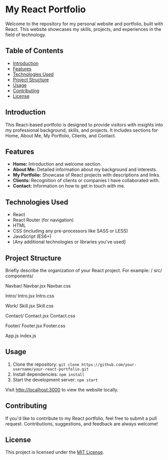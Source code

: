 # My React Portfolio

Welcome to the repository for my personal website and portfolio, built with React. This website showcases my skills, projects, and experiences in the field of technology.

## Table of Contents

- [Introduction](#introduction)
- [Features](#features)
- [Technologies Used](#technologies-used)
- [Project Structure](#project-structure)
- [Usage](#usage)
- [Contributing](#contributing)
- [License](#license)

## Introduction

This React-based portfolio is designed to provide visitors with insights into my professional background, skills, and projects. It includes sections for Home, About Me, My Portfolio, Clients, and Contact.

## Features

- **Home:** Introduction and welcome section.
- **About Me:** Detailed information about my background and interests.
- **My Portfolio:** Showcase of React projects with descriptions and links.
- **Clients:** Recognition of clients or companies I have collaborated with.
- **Contact:** Information on how to get in touch with me.

## Technologies Used

- React
- React Router (for navigation)
- HTML
- CSS (including any pre-processors like SASS or LESS)
- JavaScript (ES6+)
- [Any additional technologies or libraries you've used]

## Project Structure

Briefly describe the organization of your React project. For example:
/
src/
components/

  Navbar/
    Navbar.jsx
    Navbar.css
    
  Intro/
    Intro.jsx
    Intro.css
    
  Work/
    Skill.jsx
    Skill.css
    
  Contact/
    Contact.jsx
    Contact.css
    
  Footer/
    Footer.jsx
    Footer.css
    
App.js
index.js



## Usage

1. Clone the repository: `git clone https://github.com/your-username/your-react-portfolio.git`
2. Install dependencies: `npm install`
3. Start the development server: `npm start`

Visit [http://localhost:3000](http://localhost:3000) to view the website locally.

## Contributing

If you'd like to contribute to my React portfolio, feel free to submit a pull request. Contributions, suggestions, and feedback are always welcome!

## License

This project is licensed under the [MIT License](LICENSE).
